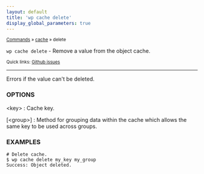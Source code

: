 ```yaml
---
layout: default
title: 'wp cache delete'
display_global_parameters: true
---
```


<small>[Commands](/commands/) &raquo; [cache](/commands/cache/) &raquo; delete</small>

`wp cache delete` - Remove a value from the object cache.

<small>Quick links: <a href="https://github.com/wp-cli/wp-cli/issues?q=is%3Aopen+label%3Acommand%3Acache-delete+sort%3Aupdated-desc">Github issues</a></small>

<hr />

Errors if the value can't be deleted.

### OPTIONS

&lt;key&gt;
: Cache key.

[&lt;group&gt;]
: Method for grouping data within the cache which allows the same key to be used across groups.

### EXAMPLES

    # Delete cache.
    $ wp cache delete my_key my_group
    Success: Object deleted.



